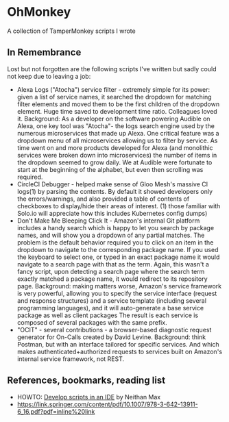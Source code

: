 # OhMonkey
A collection of TamperMonkey scripts I wrote




## In Remembrance
Lost but not forgotten are the following scripts I've written but sadly could not keep due to leaving a job:
* Alexa Logs ("Atocha") service filter - extremely simple for its power:  given a list of service names, it searched the dropdown for matching filter elements and moved them to be the first children of the dropdown element. Huge time saved to development time ratio. Colleagues loved it.
  Background: As a developer on the software powering Audible on Alexa, one key tool was "Atocha"- the logs search engine used by the numerous microservices that made up Alexa. One critical feature was a dropdown menu of all microservices allowing us to filter by service. As time went on and more products developed for Alexa (and monolithic services were broken down into microservices) the number of items in the dropdown seemed to grow daily. We at Audible were fortunate to start at the beginning of the alphabet, but even then scrolling was required.
* CircleCI Debugger - helped make sense of Gloo Mesh's massive CI logs(1) by parsing the contents. By default it showed developers only the errors/warnings, and also provided a table of contents of checkboxes to display/hide their areas of interest.
  (1) those familiar with Solo.io will appreciate how this includes Kubernetes config dumps) 
* Don't Make Me Bleeping Click It - Amazon's internal Git platform includes a handy search which is happy to let you search by package names, and will show you a dropdown of any partial matches. The problem is the default behavior required you to click on an item in the dropdown to navigate to the corresponding package name. If you used the keyboard to select one, or typed in an exact package name it would navigate to a search page with that as the term. Again, this wasn't a fancy script, upon detecting a search page where the search term exactly matched a package name, it would redirect to its repository page. 
  Background: making matters worse, Amazon's service framework is very powerful, allowing you to specify the service interface (request and response structures) and a service template (including several programming languages), and it will auto-generate a base service package as well as client packages The result is each service is composed of several packages with the same prefix.
* "OCIT" - several contributions - a browser-based diagnostic request generator for On-Calls created by David Levine.
  Background: think Postman, but with an interface tailored for specific services. And which makes authenticated+authorized requests to services built on Amazon's internal service framework, not REST.


## References, bookmarks, reading list
* HOWTO: [Develop scripts in an IDE](https://stackoverflow.com/questions/41212558/develop-tampermonkey-scripts-in-a-real-ide-with-automatic-deployment-to-openuser) by Neithan Max
* https://link.springer.com/content/pdf/10.1007/978-3-642-13911-6_16.pdf?pdf=inline%20link
